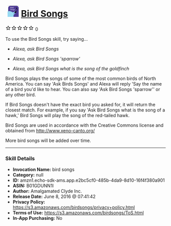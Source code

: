 # &nbsp;<img src="skill_icon" alt="Bird Songs icon" width="36"> [Bird Songs](http://alexa.amazon.com/#skills/amzn1.echo-sdk-ams.app.e2bc5cf0-485b-4da9-8d10-16f4f380a901)
![0 stars](../../images/ic_star_border_black_18dp_1x.png)![0 stars](../../images/ic_star_border_black_18dp_1x.png)![0 stars](../../images/ic_star_border_black_18dp_1x.png)![0 stars](../../images/ic_star_border_black_18dp_1x.png)![0 stars](../../images/ic_star_border_black_18dp_1x.png) 0

To use the Bird Songs skill, try saying...

* *Alexa, ask Bird Songs*

* *Alexa, ask Bird Songs 'sparrow'*

* *Alexa, ask Bird Songs what is the song of the goldfinch*

Bird Songs plays the songs of some of the most common birds of North America. You can say 'Ask Birds Songs' and Alexa will reply 'Say the name of a bird you'd like to hear. You can also say 'Ask Bird Songs 'sparrow'' or any other bird.

If Bird Songs doesn't have the exact bird you asked for, it will return the closest match. For example, if you say 'Ask Bird Songs what is the song of a hawk,' Bird Songs will play the song of the red-tailed hawk.

Bird Songs are used in accordance with the Creative Commons license and obtained  from http://www.xeno-canto.org/

More bird songs will be added over time.

***

### Skill Details

* **Invocation Name:** bird songs
* **Category:** null
* **ID:** amzn1.echo-sdk-ams.app.e2bc5cf0-485b-4da9-8d10-16f4f380a901
* **ASIN:** B01GDUNN1I
* **Author:** Amalgamated Clyde Inc.
* **Release Date:** June 8, 2016 @ 07:41:42
* **Privacy Policy:** https://s3.amazonaws.com/birdsongs/privacy+policy.html
* **Terms of Use:** https://s3.amazonaws.com/birdsongs/ToS.html
* **In-App Purchasing:** No
